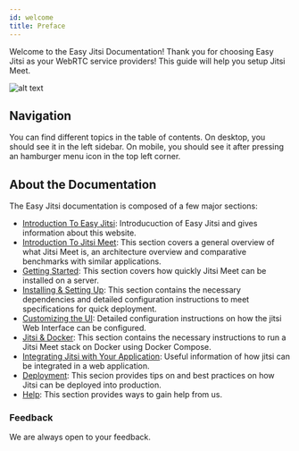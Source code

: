 ```yaml
---
id: welcome
title: Preface
---
```


Welcome to the Easy Jitsi Documentation!
Thank you for choosing Easy Jitsi as your WebRTC service providers!
This guide will help you setup Jitsi Meet.

![alt text](https://i.giphy.com/media/L00TeZBMo2utPz7AT1/giphy.webp "Welcome")

## Navigation

You can find different topics in the table of contents. On desktop, you should see it in the left sidebar. On mobile, you should see it after pressing an hamburger menu icon in the top left corner.

## About the Documentation

The Easy Jitsi documentation is composed of a few major sections:

- [Introduction To Easy Jitsi](http://docs.easyjitsi.com/docs/intro): Introducuction of Easy Jitsi and gives information about this website.
- [Introduction To Jitsi Meet](http://docs.easyjitsi.com/docs/introtojitsi): This section covers a general overview of what Jitsi Meet is, an architecture overview and comparative benchmarks with similar applications.
- [Getting Started](http://docs.easyjitsi.com/docs/gettingstarted): This section covers how quickly Jitsi Meet can be installed on a server.
- [Installing & Setting Up](http://docs.easyjitsi.com/docs/installingdep): This section contains the necessary dependencies and detailed configuration instructions to meet specifications for quick deployment.
- [Customizing the UI](http://docs.easyjitsi.com/docs/jitsiui): Detailed configuration instructions on how the jitsi Web Interface can be configured.
- [Jitsi & Docker](http://docs.easyjitsi.com/docs/docker): This section contains the necessary instructions to run a Jitsi Meet stack on Docker using Docker Compose.
- [Integrating Jitsi with Your Application](http://docs.easyjitsi.com/docs/iframe): Useful information of how jitsi can be integrated in a web application.
- [Deployment](http://docs.easyjitsi.com/docs/tips): This secion provides tips on and best practices on how Jitsi can be deployed into production.
- [Help](http://docs.easyjitsi.com/docs/help): This section provides ways to gain help from us.

### Feedback

We are always open to your feedback.

